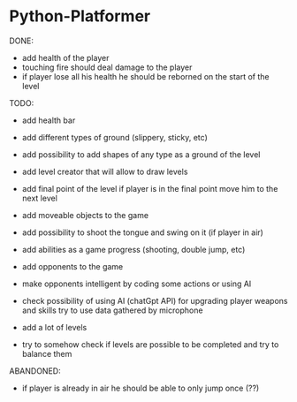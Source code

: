 # Python-Platformer


DONE:
- add health of the player
- touching fire should deal damage to the player
- if player lose all his health he should be reborned on the start of the level

TODO:
- add health bar
- add different types of ground (slippery, sticky, etc)
- add possibility to add shapes of any type as a ground of the level
- add level creator that will allow to draw levels

- add final point of the level if player is in the final point move him to the next level
- add moveable objects to the game
- add possibility to shoot the tongue and swing on it (if player in air)
- add abilities as a game progress (shooting, double jump, etc)
- add opponents to the game
- make opponents intelligent by coding some actions or using AI
- check possibility of using AI (chatGpt API) for upgrading player weapons and skills try to use data gathered by microphone
- add a lot of levels
- try to somehow check if levels are possible to be completed and try to balance them

ABANDONED:
- if player is already in air he should be able to only jump once (??)